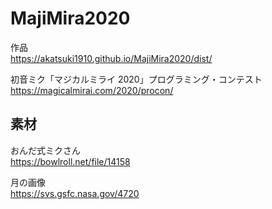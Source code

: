 # MajiMira2020
作品  
https://akatsuki1910.github.io/MajiMira2020/dist/

初音ミク「マジカルミライ 2020」プログラミング・コンテスト  
https://magicalmirai.com/2020/procon/

## 素材
おんだ式ミクさん  
https://bowlroll.net/file/14158

月の画像  
https://svs.gsfc.nasa.gov/4720
